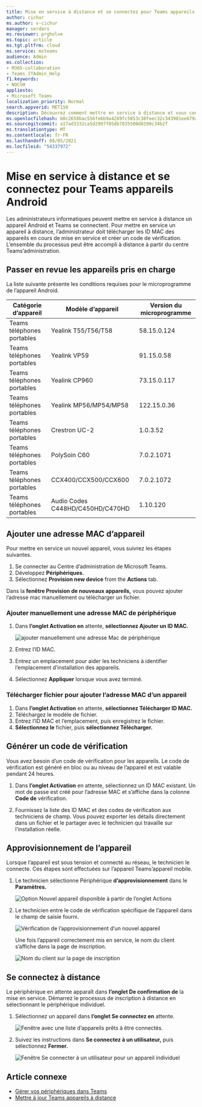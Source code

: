 ```yaml
---
title: Mise en service à distance et se connectez pour Teams appareils Android
author: cichur
ms.author: v-cichur
manager: serdars
ms.reviewer: prgholve
ms.topic: article
ms.tgt.pltfrm: cloud
ms.service: msteams
audience: Admin
ms.collection:
- M365-collaboration
- Teams_ITAdmin_Help
f1.keywords:
- NOCSH
appliesto:
- Microsoft Teams
localization_priority: Normal
search.appverid: MET150
description: Découvrez comment mettre en service à distance et vous connectez pour Teams appareils Android
ms.openlocfilehash: b0c2658bac556febb9a4289fc5053c38feec32c343901ee679a744641f9f1144
ms.sourcegitcommit: a17ad3332ca5d2997f85db7835500d8190c34b2f
ms.translationtype: MT
ms.contentlocale: fr-FR
ms.lasthandoff: 08/05/2021
ms.locfileid: "54337972"
---
```

# <a name="remote-provisioning-and-sign-in-for-teams-android-devices"></a>Mise en service à distance et se connectez pour Teams appareils Android

Les administrateurs informatiques peuvent mettre en service à distance un appareil Android et Teams se connectent. Pour mettre en service un appareil à distance, l’administrateur doit télécharger les ID MAC des appareils en cours de mise en service et créer un code de vérification. L’ensemble du processus peut être accompli à distance à partir du centre Teams’administration.

## <a name="review-the-supported-devices"></a>Passer en revue les appareils pris en charge

La liste suivante présente les conditions requises pour le microprogramme de l’appareil Android.

|Catégorie d’appareil|Modèle d’appareil|Version du microprogramme|
|-|-|-|
|Teams téléphones portables|Yealink T55/T56/T58|58.15.0.124|
|Teams téléphones portables|Yealink VP59|91.15.0.58|
|Teams téléphones portables|Yealink CP960|73.15.0.117|
|Teams téléphones portables|Yealink MP56/MP54/MP58|122.15.0.36|
|Teams téléphones portables|Crestron UC-2|1.0.3.52|
|Teams téléphones portables|  PolySoin C60|  7.0.2.1071|
|Teams téléphones portables|  CCX400/CCX500/CCX600    |7.0.2.1072|
|Teams téléphones portables|  Audio Codes C448HD/C450HD/C470HD|   1.10.120|

## <a name="add-a-device-mac-address"></a>Ajouter une adresse MAC d’appareil

Pour mettre en service un nouvel appareil, vous suivrez les étapes suivantes.

1. Se connecter au Centre d’administration de Microsoft Teams.
2. Développez **Périphériques.**
3. Sélectionnez **Provision new device** from the **Actions** tab.

Dans la **fenêtre Provision de nouveaux appareils,** vous pouvez ajouter l’adresse mac manuellement ou télécharger un fichier.

### <a name="manually-add-a-device-mac-address"></a>Ajouter manuellement une adresse MAC de périphérique

1. Dans **l’onglet Activation en** attente, **sélectionnez Ajouter un ID MAC.**

   ![ajouter manuellement une adresse Mac de périphérique](../media/remote-provision-6.png)

1. Entrez l’ID MAC.
1. Entrez un emplacement pour aider les techniciens à identifier l’emplacement d’installation des appareils.
1. Sélectionnez **Appliquer** lorsque vous avez terminé.

### <a name="upload-a-file-to-add-a-device-mac-address"></a>Télécharger fichier pour ajouter l’adresse MAC d’un appareil

1. Dans **l’onglet Activation** en attente, **sélectionnez Télécharger ID MAC.**
2. Téléchargez le modèle de fichier.
3. Entrez l’ID MAC et l’emplacement, puis enregistrez le fichier.
4. **Sélectionnez le** fichier, puis **sélectionnez Télécharger.**

## <a name="generate-a-verification-code"></a>Générer un code de vérification

Vous avez besoin d’un code de vérification pour les appareils. Le code de vérification est généré en bloc ou au niveau de l’appareil et est valable pendant 24 heures.

1. Dans **l’onglet Activation** en attente, sélectionnez un ID MAC existant.
   Un mot de passe est créé pour l’adresse MAC et s’affiche dans la colonne **Code de** vérification.

2. Fournissez la liste des ID MAC et des codes de vérification aux techniciens de champ. Vous pouvez exporter les détails directement dans un fichier et le partager avec le technicien qui travaille sur l’installation réelle.

## <a name="provision-the-device"></a>Approvisionnement de l’appareil

Lorsque l’appareil est sous tension et connecté au réseau, le technicien le connecte. Ces étapes sont effectuées sur l’appareil Teams’appareil mobile.

1. Le technicien sélectionne Périphérique **d’approvisionnement** dans le **Paramètres.**  

   ![Option Nouvel appareil disponible à partir de l’onglet Actions](../media/provision-device1.png)
  
2. Le technicien entre le code de vérification spécifique de l’appareil dans le champ de saisie fourni.

   ![Vérification de l’approvisionnement d’un nouvel appareil](../media/provision-device-verification1.png)

   Une fois l’appareil correctement mis en service, le nom du client s’affiche dans la page de inscription.

   ![Nom du client sur la page de inscription](../media/provision-code.png)

## <a name="sign-in-remotely"></a>Se connectez à distance

Le périphérique en attente apparaît dans **l’onglet De confirmation de** la mise en service. Démarrez le processus de inscription à distance en sélectionnant le périphérique individuel.

1. Sélectionnez un appareil dans **l’onglet Se connectez en** attente.

   ![Fenêtre avec une liste d’appareils prêts à être connectés.](../media/remote-device1.png)

2. Suivez les instructions dans **Se connectez à un utilisateur,** puis sélectionnez **Fermer.**

   ![Fenêtre Se connecter à un utilisateur pour un appareil individuel](../media/sign-in-user.png)

## <a name="related-article"></a>Article connexe

- [Gérer vos périphériques dans Teams](device-management.md)
- [Mettre à jour Teams appareils à distance](remote-update.md)
